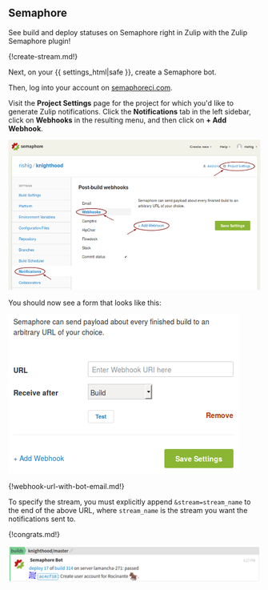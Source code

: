 ## Semaphore

See build and deploy statuses on Semaphore right in Zulip with the
Zulip Semaphore plugin!

{!create-stream.md!}

Next, on your {{ settings_html|safe }}, create a Semaphore bot.

Then, log into your account on
[semaphoreci.com](http://semaphoreci.com).

Visit the **Project Settings** page for the project for which
you'd like to generate Zulip notifications. Click the
**Notifications** tab in the left sidebar, click on **Webhooks**
in the resulting menu, and then click on **+ Add Webhook**.

![](/static/images/integrations/semaphore/001.png)

You should now see a form that looks like this:

![](/static/images/integrations/semaphore/002.png)

{!webhook-url-with-bot-email.md!}

To specify the stream, you must explicitly append
`&stream=stream_name` to the end of the above URL, where
`stream_name` is the stream you want the notifications sent to.

{!congrats.md!}

![](/static/images/integrations/semaphore/003.png)
